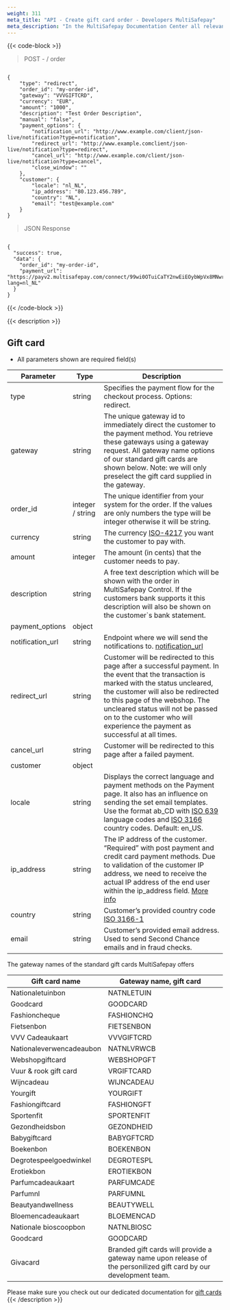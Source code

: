 ```yaml
---
weight: 311
meta_title: "API - Create gift card order - Developers MultiSafepay"
meta_description: "In the MultiSafepay Documentation Center all relevant information regarding our Plugins and API. As well as Support pages for Payment Method, Tools and General Questions. You can also find the contact details of our Support Team and Integration Team."
---
```

{{< code-block >}}
> POST - / order 


```shell 

{
    "type": "redirect",
    "order_id": "my-order-id",
    "gateway": "VVVGIFTCRD",
    "currency": "EUR",
    "amount": "1000",
    "description": "Test Order Description",
    "manual": "false",
    "payment_options": {
        "notification_url": "http://www.example.com/client/json-live/notification?type=notification",
        "redirect_url": "http://www.example.comclient/json-live/notification?type=redirect",
        "cancel_url": "http://www.example.com/client/json-live/notification?type=cancel",
        "close_window": ""
    },
    "customer": {
        "locale": "nl_NL",
        "ip_address": "80.123.456.789",
        "country": "NL",
        "email": "test@example.com"
    }
}
```

> JSON Response
```shell 

{
  "success": true,
  "data": {
    "order_id": "my-order-id",
    "payment_url": "https://payv2.multisafepay.com/connect/99wi0OTuiCaTY2nwEiEOybWpVx8MNwrJ75c/?lang=nl_NL"
  }
}
```  
{{< /code-block >}}

{{< description >}}
## Gift card
* All parameters shown are required field(s)

| Parameter                      | Type      | Description                                                                             |
|--------------------------------|-----------|-----------------------------------------------------------------------------------------|
| type                           | string  | Specifies the payment flow for the checkout process. Options: redirect.
| gateway                        | string  | The unique gateway id to immediately direct the customer to the payment method. You retrieve these gateways using a gateway request. All gateway name options of our standard gift cards are shown below. Note: we will only preselect the gift card supplied in the gateway.  |
| order_id                       | integer / string  | The unique identifier from your system for the order. If the values are only numbers the type will be integer otherwise it will be string.                                   |
| currency                       | string  | The currency [ISO-4217](https://www.iso.org/iso-4217-currency-codes.html) you want the customer to pay with. |
| amount                         | integer  | The amount (in cents) that the customer needs to pay.                                   |
| description                    | string  | A free text description which will be shown with the order in MultiSafepay Control. If the customers bank supports it this description will also be shown on the customer`s bank statement. |
| payment_options                | object    |                             |
| notification_url               | string    | Endpoint where we will send the notifications to. [notification_url](/faq/api/how-does-the-notification-url-work/)                                |
| redirect_url                   | string    | Customer will be redirected to this page after a successful payment. In the event that the transaction is marked with the status uncleared, the customer will also be redirected to this page of the webshop. The uncleared status will not be passed on to the customer who will experience the payment as successful at all times. |
| cancel_url                     | string    | Customer will be redirected to this page after a failed payment.  |
| customer                    | object    |                                 |
| locale                      | string    | Displays the correct language and payment methods on the Payment page. It also has an influence on sending the set email templates. Use the format ab_CD with [ISO 639](https://www.iso.org/iso-639-language-codes.html) language codes and [ISO 3166](https://www.iso.org/iso-3166-country-codes.html) country codes. Default: en_US. | 
| ip_address                  | string    | The IP address of the customer. “Required” with post payment and credit card payment methods. Due to validation of the customer IP address, we need to receive the actual IP address of the end user within the ip_address field.  [More info](/faq/api/ip_address/) | 
| country                     | string    | Customer’s provided country code [ISO 3166-1](https://www.iso.org/iso-3166-country-codes.html) |
| email                       | string    | Customer’s provided email address. Used to send Second Chance emails and in fraud checks.   |





The gateway names of the standard gift cards MultiSafepay offers

| Gift card name                 | Gateway name, gift card     |                         |
|--------------------------------|-----------------------------|-------------------------| 
| Nationaletuinbon               | NATNLETUIN                  |   |
| Goodcard                       | GOODCARD                    |   | 
| Fashioncheque                  | FASHIONCHQ                  |   |
| Fietsenbon                     | FIETSENBON                  |   |
| VVV Cadeaukaart                | VVVGIFTCRD                  |   |
| Nationaleverwencadeaubon       | NATNLVRWCB                  |   | 
| Webshopgiftcard                | WEBSHOPGFT                  |   |
| Vuur & rook gift card           | VRGIFTCARD                  |   | 
| Wijncadeau                     | WIJNCADEAU                  |   | 
| Yourgift                       | YOURGIFT                    |   |           
| Fashiongiftcard                | FASHIONGFT                  |   |
| Sportenfit                     | SPORTENFIT                  |   | 
| Gezondheidsbon                 | GEZONDHEID                  |   |
| Babygiftcard                   | BABYGFTCRD                  |   |     
| Boekenbon                      | BOEKENBON                   |   |
| Degrotespeelgoedwinkel         | DEGROTESPL                  |   | 
| Erotiekbon                     | EROTIEKBON                  |   | 
| Parfumcadeaukaart              | PARFUMCADE                  |   | 
| Parfumnl                       | PARFUMNL                    |   |
| Beautyandwellness              | BEAUTYWELL                  |   |
| Bloemencadeaukaart             | BLOEMENCAD                  |   |
| Nationale bioscoopbon          | NATNLBIOSC                  |   | 
| Goodcard                       | GOODCARD                    |   |
| Givacard                       | Branded gift cards will provide a gateway name upon release of the personilized gift card by our development team.                 |   |          

Please make sure you check out our dedicated documentation for [gift cards](/payment-methods/prepaid-cards/gift-cards/)
{{< /description >}}